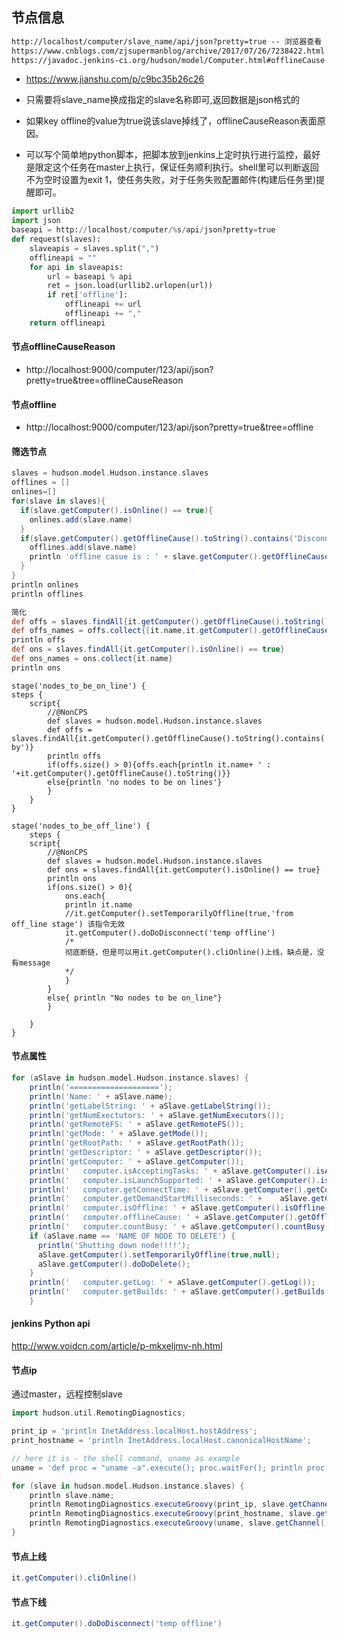 ##  节点信息

```html
http://localhost/computer/slave_name/api/json?pretty=true -- 浏览器查看
https://www.cnblogs.com/zjsupermanblog/archive/2017/07/26/7238422.html -- API 比较详细
https://javadoc.jenkins-ci.org/hudson/model/Computer.html#offlineCause -- 官方文档，详细
```

* https://www.jianshu.com/p/c9bc35b26c26

* 只需要将slave_name换成指定的slave名称即可,返回数据是json格式的

* 如果key offline的value为true说该slave掉线了，offlineCauseReason表面原因。

* 可以写个简单地python脚本，把脚本放到jenkins上定时执行进行监控，最好是限定这个任务在master上执行，保证任务顺利执行。shell里可以判断返回不为空时设置为exit 1，使任务失败，对于任务失败配置邮件(构建后任务里)提醒即可。

```python
import urllib2
import json
baseapi = http://localhost/computer/%s/api/json?pretty=true
def request(slaves):
    slaveapis = slaves.split(",")
    offlineapi = ""
    for api in slaveapis:
        url = baseapi % api
        ret = json.load(urllib2.urlopen(url))
        if ret['offline']:
            offlineapi += url
            offlineapi += ","
    return offlineapi
```



#### 节点offlineCauseReason

* http://localhost:9000/computer/123/api/json?pretty=true&tree=offlineCauseReason

#### 节点offline

* http://localhost:9000/computer/123/api/json?pretty=true&tree=offline

#### 筛选节点

```groovy
slaves = hudson.model.Hudson.instance.slaves
offlines = []
onlines=[]
for(slave in slaves){
  if(slave.getComputer().isOnline() == true){
    onlines.add(slave.name)
  }
  if(slave.getComputer().getOfflineCause().toString().contains('Disconnected by')){
  	offlines.add(slave.name)
    println 'offline casue is : ' + slave.getComputer().getOfflineCause()
  }
}
println onlines
println offlines

简化
def offs = slaves.findAll{it.getComputer().getOfflineCause().toString().contains('Disconnected by')}
def offs_names = offs.collect{[it.name,it.getComputer().getOfflineCause().toString()]}
println offs
def ons = slaves.findAll{it.getComputer().isOnline() == true}
def ons_names = ons.collect{it.name}
println ons
```



    stage('nodes_to_be_on_line') {
    steps {
        script{ 
            //@NonCPS
            def slaves = hudson.model.Hudson.instance.slaves
            def offs = slaves.findAll{it.getComputer().getOfflineCause().toString().contains('Disconnected by')}
            println offs
            if(offs.size() > 0){offs.each{println it.name+ ' : '+it.getComputer().getOfflineCause().toString()}}
            else{println 'no nodes to be on lines'}
            }
        }
    }
    
    stage('nodes_to_be_off_line') {
        steps {
        script{ 
            //@NonCPS
            def slaves = hudson.model.Hudson.instance.slaves
            def ons = slaves.findAll{it.getComputer().isOnline() == true}
            println ons
            if(ons.size() > 0){
                ons.each{
                println it.name
                //it.getComputer().setTemporarilyOffline(true,'from off_line stage') 该指令无效
                it.getComputer().doDoDisconnect('temp offline') 
                /*
                彻底断链，但是可以用it.getComputer().cliOnline()上线，缺点是，没有message
                */
                }
            }
            else{ println "No nodes to be on_line"}
            }
    
        }
    }


#### 节点属性

```groovy
for (aSlave in hudson.model.Hudson.instance.slaves) {
	println('====================');
	println('Name: ' + aSlave.name);
	println('getLabelString: ' + aSlave.getLabelString());
	println('getNumExectutors: ' + aSlave.getNumExecutors());
	println('getRemoteFS: ' + aSlave.getRemoteFS());
	println('getMode: ' + aSlave.getMode());
	println('getRootPath: ' + aSlave.getRootPath());
	println('getDescriptor: ' + aSlave.getDescriptor());
	println('getComputer: ' + aSlave.getComputer());
	println('	computer.isAcceptingTasks: ' + aSlave.getComputer().isAcceptingTasks());
	println('	computer.isLaunchSupported: ' + aSlave.getComputer().isLaunchSupported());
	println('	computer.getConnectTime: ' + aSlave.getComputer().getConnectTime());
	println('	computer.getDemandStartMilliseconds: ' + 	aSlave.getComputer().getDemandStartMilliseconds());
	println('	computer.isOffline: ' + aSlave.getComputer().isOffline());
	println('	computer.offlineCause: ' + aSlave.getComputer().getOfflineCause());
	println('	computer.countBusy: ' + aSlave.getComputer().countBusy());
	if (aSlave.name == 'NAME OF NODE TO DELETE') {
	  println('Shutting down node!!!!');
	  aSlave.getComputer().setTemporarilyOffline(true,null);
	  aSlave.getComputer().doDoDelete();
	}
	println('	computer.getLog: ' + aSlave.getComputer().getLog());
	println('	computer.getBuilds: ' + aSlave.getComputer().getBuilds());
	}
```



#### jenkins Python api

http://www.voidcn.com/article/p-mkxeljmv-nh.html



#### 节点ip

通过master，远程控制slave

```groovy
import hudson.util.RemotingDiagnostics;

print_ip = 'println InetAddress.localHost.hostAddress';
print_hostname = 'println InetAddress.localHost.canonicalHostName';

// here it is - the shell command, uname as example 
uname = 'def proc = "uname -a".execute(); proc.waitFor(); println proc.in.text';

for (slave in hudson.model.Hudson.instance.slaves) {
    println slave.name;
    println RemotingDiagnostics.executeGroovy(print_ip, slave.getChannel());
    println RemotingDiagnostics.executeGroovy(print_hostname, slave.getChannel());
    println RemotingDiagnostics.executeGroovy(uname, slave.getChannel());
}
```



#### 节点上线

```groovy
it.getComputer().cliOnline()
```



#### 节点下线

```groovy
it.getComputer().doDoDisconnect('temp offline')
```


